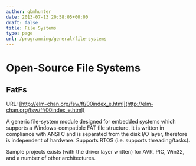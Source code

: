 ```yaml
---
author: gbmhunter
date: 2013-07-13 20:58:05+00:00
draft: false
title: File Systems
type: page
url: /programming/general/file-systems
---
```


# Open-Source File Systems

## FatFs

URL: [http://elm-chan.org/fsw/ff/00index_e.html](http://elm-chan.org/fsw/ff/00index_e.html)

A generic file-system module designed for embedded systems which supports a Windows-compatible FAT file structure. It is written in compliance with ANSI C and is separated from the disk I/O layer, therefore is independent of hardware. Supports RTOS (i.e. supports threading/tasks).

Sample projects exists (with the driver layer written) for AVR, PIC, Win32, and a number of other architectures.
